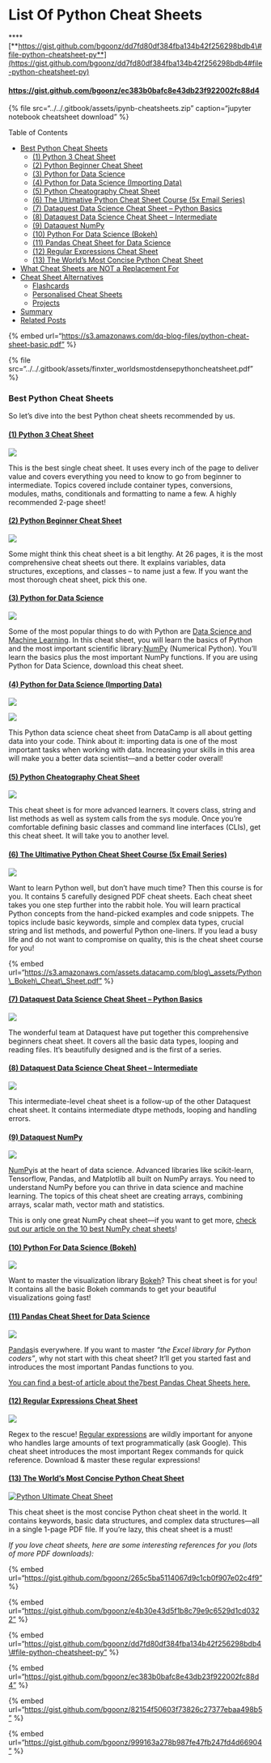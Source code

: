 # List Of Python Cheat Sheets

\*\*\*\*[**https://gist.github.com/bgoonz/dd7fd80df384fba134b42f256298bdb4\#file-python-cheatsheet-py**](https://gist.github.com/bgoonz/dd7fd80df384fba134b42f256298bdb4#file-python-cheatsheet-py)

#### <https://gist.github.com/bgoonz/ec383b0bafc8e43db23f922002fc88d4>

{% file src=“../../.gitbook/assets/ipynb-cheatsheets.zip” caption=“jupyter notebook cheatsheet download” %}

Table of Contents

- [Best Python Cheat Sheets](https://blog.finxter.com/collection-5-cheat-sheets-every-python-coder-must-own/#Best_Python_Cheat_Sheets)
  - [(1) Python 3 Cheat Sheet](https://blog.finxter.com/collection-5-cheat-sheets-every-python-coder-must-own/#1_Python_3_Cheat_Sheet)
  - [(2) Python Beginner Cheat Sheet](https://blog.finxter.com/collection-5-cheat-sheets-every-python-coder-must-own/#2_Python_Beginner_Cheat_Sheet)
  - [(3) Python for Data Science](https://blog.finxter.com/collection-5-cheat-sheets-every-python-coder-must-own/#3_Python_for_Data_Science)
  - [(4) Python for Data Science (Importing Data)](https://blog.finxter.com/collection-5-cheat-sheets-every-python-coder-must-own/#4_Python_for_Data_Science_Importing_Data)
  - [(5) Python Cheatography Cheat Sheet](https://blog.finxter.com/collection-5-cheat-sheets-every-python-coder-must-own/#5_Python_Cheatography_Cheat_Sheet)
  - [(6) The Ultimative Python Cheat Sheet Course (5x Email Series)](https://blog.finxter.com/collection-5-cheat-sheets-every-python-coder-must-own/#6_The_Ultimative_Python_Cheat_Sheet_Course_5x_Email_Series)
  - [(7) Dataquest Data Science Cheat Sheet – Python Basics](https://blog.finxter.com/collection-5-cheat-sheets-every-python-coder-must-own/#7_Dataquest_Data_Science_Cheat_Sheet_-_Python_Basics)
  - [(8) Dataquest Data Science Cheat Sheet – Intermediate](https://blog.finxter.com/collection-5-cheat-sheets-every-python-coder-must-own/#8_Dataquest_Data_Science_Cheat_Sheet_-_Intermediate)
  - [(9) Dataquest NumPy](https://blog.finxter.com/collection-5-cheat-sheets-every-python-coder-must-own/#9_Dataquest_NumPy)
  - [(10) Python For Data Science (Bokeh)](https://blog.finxter.com/collection-5-cheat-sheets-every-python-coder-must-own/#10_Python_For_Data_Science_Bokeh)
  - [(11) Pandas Cheat Sheet for Data Science](https://blog.finxter.com/collection-5-cheat-sheets-every-python-coder-must-own/#11_Pandas_Cheat_Sheet_for_Data_Science)
  - [(12) Regular Expressions Cheat Sheet](https://blog.finxter.com/collection-5-cheat-sheets-every-python-coder-must-own/#12_Regular_Expressions_Cheat_Sheet)
  - [(13) The World’s Most Concise Python Cheat Sheet](https://blog.finxter.com/collection-5-cheat-sheets-every-python-coder-must-own/#13_The_Worlds_Most_Concise_Python_Cheat_Sheet)
- [What Cheat Sheets are NOT a Replacement For](https://blog.finxter.com/collection-5-cheat-sheets-every-python-coder-must-own/#What_Cheat_Sheets_are_NOT_a_Replacement_For)
- [Cheat Sheet Alternatives](https://blog.finxter.com/collection-5-cheat-sheets-every-python-coder-must-own/#Cheat_Sheet_Alternatives)
  - [Flashcards](https://blog.finxter.com/collection-5-cheat-sheets-every-python-coder-must-own/#Flashcards)
  - [Personalised Cheat Sheets](https://blog.finxter.com/collection-5-cheat-sheets-every-python-coder-must-own/#Personalised_Cheat_Sheets)
  - [Projects](https://blog.finxter.com/collection-5-cheat-sheets-every-python-coder-must-own/#Projects)
- [Summary](https://blog.finxter.com/collection-5-cheat-sheets-every-python-coder-must-own/#Summary)
- [Related Posts](https://blog.finxter.com/collection-5-cheat-sheets-every-python-coder-must-own/#Related_Posts)

{% embed url=“https://s3.amazonaws.com/dq-blog-files/python-cheat-sheet-basic.pdf” %}

{% file src=“../../.gitbook/assets/finxter\_worldsmostdensepythoncheatsheet.pdf” %}

### Best Python Cheat Sheets

So let’s dive into the best Python cheat sheets recommended by us.

#### [**(1) Python 3 Cheat Sheet**](https://perso.limsi.fr/pointal/_media/python:cours:mementopython3-english.pdf)

[![](https://blog.finxter.com/wp-content/uploads/2019/03/grafik.png)](https://perso.limsi.fr/pointal/_media/python:cours:mementopython3-english.pdf)

This is the best single cheat sheet. It uses every inch of the page to deliver value and covers everything you need to know to go from beginner to intermediate. Topics covered include container types, conversions, modules, maths, conditionals and formatting to name a few. A highly recommended 2-page sheet!

#### [**(2) Python Beginner Cheat Sheet**](https://github.com/ehmatthes/pcc/releases/download/v1.0.0/beginners_python_cheat_sheet_pcc_all.pdf)

[![](https://blog.finxter.com/wp-content/uploads/2019/03/grafik-1.png)](https://github.com/ehmatthes/pcc/releases/download/v1.0.0/beginners_python_cheat_sheet_pcc_all.pdf)

Some might think this cheat sheet is a bit lengthy. At 26 pages, it is the most comprehensive cheat sheets out there. It explains variables, data structures, exceptions, and classes – to name just a few. If you want the most thorough cheat sheet, pick this one.

#### [**(3) Python for Data Science**](https://s3.amazonaws.com/assets.datacamp.com/blog_assets/PythonForDataScience.pdf)

[![](https://blog.finxter.com/wp-content/uploads/2019/03/grafik-2.png)](https://s3.amazonaws.com/assets.datacamp.com/blog_assets/PythonForDataScience.pdf)

Some of the most popular things to do with Python are [Data Science and Machine Learning](https://blog.finxter.com/artificial-intelligence-machine-learning-deep-learning-and-data-science-whats-the-difference/). In this cheat sheet, you will learn the basics of Python and the most important scientific library:[NumPy](https://blog.finxter.com/numpy-tutorial/) (Numerical Python). You’ll learn the basics plus the most important NumPy functions. If you are using Python for Data Science, download this cheat sheet.

#### [**(4) Python for Data Science (Importing Data)**](https://s3.amazonaws.com/assets.datacamp.com/blog_assets/Cheat+Sheets/Importing_Data_Python_Cheat_Sheet.pdf)

![](../../.gitbook/assets/image%20%2820%29.png)

[![](https://blog.finxter.com/wp-content/uploads/2020/06/image-2.png)](https://s3.amazonaws.com/assets.datacamp.com/blog_assets/Cheat+Sheets/Importing_Data_Python_Cheat_Sheet.pdf)

This Python data science cheat sheet from DataCamp is all about getting data into your code. Think about it: importing data is one of the most important tasks when working with data. Increasing your skills in this area will make you a better data scientist—and a better coder overall!

#### [**(5) Python Cheatography Cheat Sheet**](https://www.cheatography.com/davechild/cheat-sheets/python/pdf/)

[![](https://blog.finxter.com/wp-content/uploads/2019/03/grafik-3.png)](https://www.cheatography.com/davechild/cheat-sheets/python/pdf/)

This cheat sheet is for more advanced learners. It covers class, string and list methods as well as system calls from the sys module. Once you’re comfortable defining basic classes and command line interfaces (CLIs), get this cheat sheet. It will take you to another level.

#### [**(6) The Ultimative Python Cheat Sheet Course (5x Email Series)**](https://blog.finxter.com/subscribe/)

![](https://blog.finxter.com/wp-content/uploads/2019/03/CheatSheet-Python-4-Classes-791x1024.png)

Want to learn Python well, but don’t have much time? Then this course is for you. It contains 5 carefully designed PDF cheat sheets. Each cheat sheet takes you one step further into the rabbit hole. You will learn practical Python concepts from the hand-picked examples and code snippets. The topics include basic keywords, simple and complex data types, crucial string and list methods, and powerful Python one-liners. If you lead a busy life and do not want to compromise on quality, this is the cheat sheet course for you!

{% embed url=“https://s3.amazonaws.com/assets.datacamp.com/blog\_assets/Python\_Bokeh\_Cheat\_Sheet.pdf” %}

#### [**(7) Dataquest Data Science Cheat Sheet – Python Basics**](https://s3.amazonaws.com/dq-blog-files/python-cheat-sheet-basic.pdf)

![](https://blog.finxter.com/wp-content/uploads/2019/11/grafik-1.png)

The wonderful team at Dataquest have put together this comprehensive beginners cheat sheet. It covers all the basic data types, looping and reading files. It’s beautifully designed and is the first of a series.

#### [**(**](https://s3.amazonaws.com/dq-blog-files/python-cheat-sheet-intermediate.pdf)[**8**](https://s3.amazonaws.com/dq-blog-files/python-cheat-sheet-intermediate.pdf)[**) Dataquest Data Science Cheat Sheet – Intermediate**](https://s3.amazonaws.com/dq-blog-files/python-cheat-sheet-intermediate.pdf)

![](https://blog.finxter.com/wp-content/uploads/2020/06/image-1.png)

This intermediate-level cheat sheet is a follow-up of the other Dataquest cheat sheet. It contains intermediate dtype methods, looping and handling errors.

#### [**(9) Dataquest NumPy**](https://s3.amazonaws.com/dq-blog-files/numpy-cheat-sheet.pdf)

![](https://blog.finxter.com/wp-content/uploads/2020/06/image-3.png)

[NumPy](https://blog.finxter.com/numpy-tutorial/)is at the heart of data science. Advanced libraries like scikit-learn, Tensorflow, Pandas, and Matplotlib all built on NumPy arrays. You need to understand NumPy before you can thrive in data science and machine learning. The topics of this cheat sheet are creating arrays, combining arrays, scalar math, vector math and statistics.

This is only one great NumPy cheat sheet—if you want to get more, [check out our article on the 10 best NumPy cheat sheets](https://blog.finxter.com/collection-10-best-numpy-cheat-sheets-every-python-coder-must-own/)!

#### [**(10) Python For Data Science (Bokeh)**](https://s3.amazonaws.com/assets.datacamp.com/blog_assets/Python_Bokeh_Cheat_Sheet.pdf)

![](https://blog.finxter.com/wp-content/uploads/2020/06/image-4.png)

Want to master the visualization library [Bokeh](https://docs.bokeh.org/en/latest/index.html)? This cheat sheet is for you! It contains all the basic Bokeh commands to get your beautiful visualizations going fast!

#### [**(11) Pandas Cheat Sheet for Data Science**](https://drive.google.com/file/d/1UHK8wtWbADvHKXFC937IS6MTnlSZC_zB/view)

[![](https://blog.finxter.com/wp-content/uploads/2020/06/image-5.png)](https://drive.google.com/file/d/1UHK8wtWbADvHKXFC937IS6MTnlSZC_zB/view)

[Pandas](https://pandas.pydata.org/)is everywhere. If you want to master _“the Excel library for Python coders”_, why not start with this cheat sheet? It’ll get you started fast and introduces the most important Pandas functions to you.

[You can find a best-of article about the](https://blog.finxter.com/pandas-cheat-sheets/)[7](https://blog.finxter.com/pandas-cheat-sheets/)[best Pandas Cheat Sheets here.](https://blog.finxter.com/pandas-cheat-sheets/)

#### [**(12) Regular Expressions Cheat Sheet**](https://www.dataquest.io/wp-content/uploads/2019/03/python-regular-expressions-cheat-sheet.pdf)

[![](https://blog.finxter.com/wp-content/uploads/2020/06/image-6.png)](https://www.dataquest.io/wp-content/uploads/2019/03/python-regular-expressions-cheat-sheet.pdf)

Regex to the rescue! [Regular expressions](https://blog.finxter.com/python-regex/) are wildly important for anyone who handles large amounts of text programmatically (ask Google). This cheat sheet introduces the most important Regex commands for quick reference. Download & master these regular expressions!

#### [(13) The World’s Most Concise Python Cheat Sheet](https://blog.finxter.com/wp-content/uploads/2020/07/Finxter_WorldsMostDensePythonCheatSheet.pdf)

[![Python Ultimate Cheat Sheet](https://blog.finxter.com/wp-content/uploads/2020/07/Finxter_WorldsMostDensePythonCheatSheet.jpg)](https://blog.finxter.com/wp-content/uploads/2020/07/Finxter_WorldsMostDensePythonCheatSheet.pdf)

This cheat sheet is the most concise Python cheat sheet in the world. It contains keywords, basic data structures, and complex data structures—all in a single 1-page PDF file. If you’re lazy, this cheat sheet is a must!

_If you love cheat sheets, here are some interesting references for you (lots of more PDF downloads):_

{% embed url=“https://gist.github.com/bgoonz/265c5ba5114067d9c1cb0f907e02c4f9” %}

{% embed url=“https://gist.github.com/bgoonz/e4b30e43d5f1b8c79e9c6529d1cd0322” %}

{% embed url=“https://gist.github.com/bgoonz/dd7fd80df384fba134b42f256298bdb4\#file-python-cheatsheet-py” %}

{% embed url=“https://gist.github.com/bgoonz/ec383b0bafc8e43db23f922002fc88d4” %}

{% embed url=“https://gist.github.com/bgoonz/82154f50603f73826c27377ebaa498b5” %}

{% embed url=“https://gist.github.com/bgoonz/999163a278b987fe47fb247fd4d66904” %}
